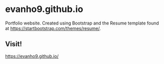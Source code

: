 # evanho9.github.io
Portfolio website.
Created using Bootstrap and the Resume template found at https://startbootstrap.com/themes/resume/.

## Visit!
https://evanho9.github.io/

